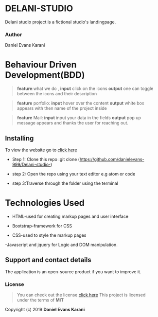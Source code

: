# DELANI-STUDIO

Delani studio project is a fictional studio's landingpage.

### Author

 Daniel Evans Karani

 # Behaviour Driven Development(BDD)

  >**feature**:what we do , **input** click on the icons **output** one can toggle between the icons and their description

  >**feature** porfolio: **input** hover over the content **output** white box appears with then name of the project inside

  >**feature** Mail: **input** input your data in the fields **output** pop up message appears and thanks the user for reaching out.

## Installing 

To view the website go to [click here](https://github.com/danielevans-999/Delani-studio-)

- Step 1: Clone this repo :git clone (https://github.com/danielevans-999/Delani-studio-)

- step 2: Open the repo using your text editor e.g atom or code

- step 3:Traverse through the folder using the terminal 

# Technologies Used

- HTML-used for creating markup pages  and user interface

- Bootstrap-framework for CSS

- CSS-used to style the markup pages

-Javascript and jquery for Logic and DOM manipulation.

## Support and contact details
The application is an open-source product if you  want to improve it.
### License
>You can check out the license [click here](https://choosealicense.com/licenses/mit/)
This project is licensed under the terms of **MIT**

Copyright (c) 2019 **Daniel Evans Karani**
  